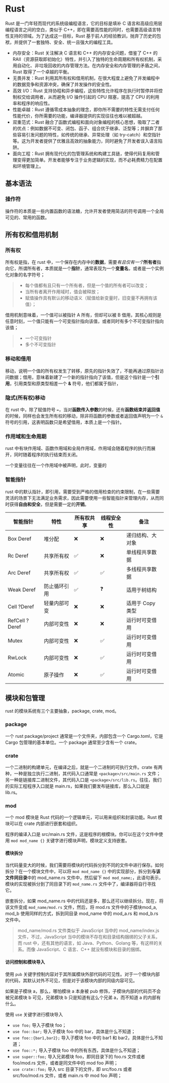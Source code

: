 # Rust

Rust 是一门年轻而现代的系统级编程语言，它的目标是填补 C 语言和高级应用层编程语言之间的空白，类似于 C++，即在需要高性能的同时，也需要高级语言特性支持的领域。为了达成这一目标，Rust 基于前人的经验教训，抛弃了历史的包袱，并提供了一套独特、安全、统一且强大的编程工具。

+ 内存安全：Rust 关注解决 C 语言和 C++ 的内存安全问题，借鉴了 C++ 的 RAII（资源获取即初始化）特性，并引入了独特的生命周期和所有权机制，采用自动化、非垃圾回收的内存管理方法。在内存安全和内存管理的矛盾之间，Rust 取得了一个卓越的平衡。
+ 无畏并发：Rust 利用其所有权和借用机制，在很大程度上避免了并发编程中的数据竞争和资源冲突，确保了并发操作的安全性。
+ 高效 I/O：Rust 支持协程和异步编程，这些特性允许程序在执行时暂停并将控制权交给调用者，从而避免 I/O 操作引起的 CPU 阻塞，提高了 CPU 的利用率和程序的响应性。
+ 性能卓越：Rust 遵循零成本抽象的理念，即你所不需要的特性无需支付任何性能代价，你所需要的功能，编译器提供的实现往往也难以被超越。
+ 双重范式：Rust 融合了函数式编程和面向对象编程的核心思想，吸取了二者的优点：例如数据不可变、闭包、函子、组合优于继承、泛型等；并摒弃了那些容易引发问题的特性，如传统的继承、异常处理（如 try-catch）和空指针等。这为开发者提供了优雅且高效的抽象能力，同时避免了开发者误入语言陷阱。
+ 面向工程：Rust 拥有现代化的包管理系统和构建工具链，使得代码复用和管理变得更加简单。开发者能够专注于业务逻辑的实现，而不必耗费精力在配置和环境管理上。


## 基本语法

### 操作符
操作符的本质是一些内置函数的语法糖，允许开发者使用简洁的符号调用一个全局可见的、常用的函数。


## 所有权和借用机制

### 所有权
所有权是指，在 rust 中，一个保存在内存中的**数据**，需要*有且仅有一个***所有者**指向它，所谓所有者，本质就是一个**指针**，通常表现为一个**变量名**，或者是一个实例化对象的名字符号；
> + 每个值都有且只有一个所有者，但是一个值的所有者可以改变；
> + 当所有者离开作用域时，值会被释放；
> + 赋值操作具有默认的移动语义（赋值给新变量时，旧变量不再拥有该值）；

借用机制意味着，一个值可以被指针 A 所有，但却可以被 B 借用，其核心规则是任意时刻，一个值只能有一个可变指针指向该值，或者同时有多个不可变指针指向该值；
> + 一个可变指针
> + 多个不可变指针

### 移动和借用
移动，说明一个值的所有权发生了转移，原先的指针失效了，不能再通过原指针访问数据；借用，意味着新建了一个新的指针指向了该值，但是这个指针是一个**引用**，引用类型和原类型相差一个 **&** 符号，他们都属于指针，

### 隐式(所有权)移动
在 rust 中，除了赋值符号 `=`，当对**函数传入参数**的时候，还有**函数结束并返回值**的时候，同样也会发生所有权的移动，除非将函数的参数或者返回值声明为一个 `&` 符号的引用，这表明函数只是希望借用，本质上是一个指针。

### 作用域和生命周期
rust 中有块作用域、函数作用域和全局作用域，作用域会随着程序的执行而展开，同时随着程序的执行结束而关闭。

一个变量往往在一个作用域中被声明，此时，变量的

### 智能指针
rust 中的默认指针，即引用，需要受到严格的借用检查的约束限制，在一些需要灵活的场景下无法满足业务需求，因此需要使用一些智能指针来管理内存，从而同时获得**自由和安全**，但是需要一定的**开销**。

| 智能指针          | 特性         | 所有权共享 | 线程安全性 | 备注             |
| ----------------- | ------------ | ---------- | ---------- | ---------------- |
| Box<T>  Deref     | 堆分配       | ❌          | ❌          | 递归结构、大对象 |
| Rc<T>    Deref    | 共享所有权   | ✅          | ❌          | 单线程共享数据   |
| Arc<T>    Deref   | 共享所有权   | ✅          | ✅          | 多线程共享数据   |
| Weak<T>  Deref    | 防止循环引用 | ✅          | ❓          | 适用于树结构     |
| Cell<T>    ?Deref | 轻量内部可变 | ❌          | ❌          | 适用于 Copy 类型 |
| RefCell<T> ?Deref | 内部可变性   | ❌          | ❌          | 运行时可变借用   |
| Mutex<T>          | 内部可变性   | ❌          | ✅          | 运行时可变借用   |
| RwLock<T>         | 内部可变性   | ❌          | ✅          | 运行时可变借用   |
| Atomic<T>         | 原子操作     | ❌          | ✅          | 运行时可变借用   |


## 模块和包管理
rust 的模块系统有三个主要抽象，package, crate, mod。

### package
一个 rust package/project 通常是一个文件夹，内部包含一个 Cargo.toml，它是 Cargo 包管理的基本单位。一个 package 通常至少含有一个 crate。

### crate
一个二进制的构建单元，在编译之后，就是一个二进制的可执行文件。crate 有两种，一种是独立执行二进制，其代码入口通常是 `<package>/src/main.rs` 文件；另一种是链接库二进制文件，其代码入口是 `<package>/src/lib.rs`。往往，我们的实际工程程序入口就是 main.rs，如果我们要发布链接库，那么入口就是 lib.rs。

### mod
一个 mod 模块是 Rust 代码的一个逻辑单元，可以用来组织和封装功能。Rust 模块可以在 crate 内部进行嵌套和组织。

程序的编译入口是 src/main.rs 文件，这是程序的根模块。你可以在这个文件中使用 `mod mod_name {}` 关键字进行模块声明，模块定义支持嵌套。

#### 模块拆分
当代码量变大的时候，我们需要将模块的代码拆分到不同的文件中进行保存。如何拆分？在一个模块文件中，可以将 `mod mod_name {}` 中的实现部分，拆分到**与该文件同目录**中的 mod_name.rs 文件中，然后留下 `mod mod_name;`，此语句表示，模块的实现被拆分到了同目录下的 `mod_name.rs` 文件中了，编译器将自行寻找它。

嵌套拆分，如果 mod_name.rs 中的代码还是多，那么还可以继续拆分。现在，将该文件变成 `mod_name/mod.rs` 文件，然后，将 mod.rs 文件中的子模块mod_a, mod_b 使用同样的方式，拆到同目录 mod_name 中的 mod_a.rs 和 mod_b.rs 文件中。

> mod_name/mod.rs 文件类似于 JavaScript 当中的 mod_name/index.js 文件，不过，JavaScript 当中的模块不存在和目录结构捆绑的父子关系，而 rust 中，还有其他的语言，如 Java、Python、Golang 等，有这样的关系。而像 JavaScript、C 语言、C++ 就没有模块和目录的捆绑。

#### 访问控制和模块导入
使用 `pub` 关键字控制内容对于其所属模块外部代码的可见性。对于一个模块内部的代码，其默认对外不可见，但是对于该模块内部的同级内容可见。

如果是子模块 a，那么，哪怕模块 a 本身被 pub 修饰，子模块内部的代码页不会被兄弟模块 b 可见，兄弟模块 b 只是知道有这么个兄弟 a，而不知道 a 的内部有什么。

使用 `use` 关键字进行模块导入
+ `use foo;` 导入子模块 foo；
+ `use foo::bar;` 导入子模块 foo 中的 bar，具体是什么不知道；
+ `use foo::{bar1,bar2};` 导入子模块 foo 中的 bar1 和 bar2，具体是什么不知道；
+ `use foo::*;` 导入子模块 foo 中的所有东西，具体是什么不知道；
+ `use super::foo;` 导入兄弟模块 foo，即同目录下的 foo.rs 文件或者 foo/mod.rs 文件，或者是同文件中的 mod foo 声明；
+ `use crate::foo;` 导入 src 目录下的文件，即 src/foo.rs 或者 src/foo/mod.rs 文件，或者 main.rs 中 mod foo 声明；
